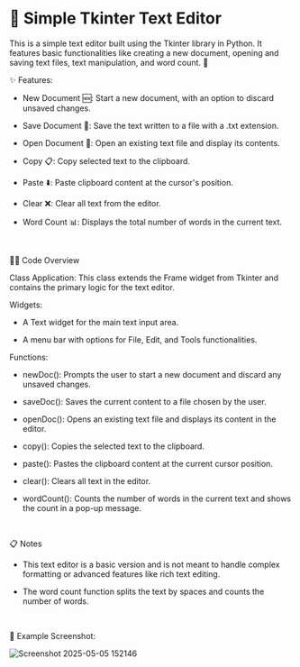 # 📝 Simple Tkinter Text Editor
This is a simple text editor built using the Tkinter library in Python. It features basic functionalities like creating a new document, opening and saving text files, text manipulation, and word count. 🚀
<br />

✨ Features: 

  * New Document 🆕: Start a new document, with an option to discard unsaved changes.
  
  * Save Document 💾: Save the text written to a file with a .txt extension.
  
  * Open Document 📂: Open an existing text file and display its contents.
  
  * Copy 📋: Copy selected text to the clipboard.
  
  * Paste ⬇️: Paste clipboard content at the cursor's position.
  
  * Clear ❌: Clear all text from the editor.
  
  * Word Count 📊: Displays the total number of words in the current text.
<br />

🧑‍💻 Code Overview 

Class Application: This class extends the Frame widget from Tkinter and contains the primary logic for the text editor.

Widgets:

 * A Text widget for the main text input area.

 * A menu bar with options for File, Edit, and Tools functionalities.


Functions:

 * newDoc(): Prompts the user to start a new document and discard any unsaved changes.

 * saveDoc(): Saves the current content to a file chosen by the user.

 * openDoc(): Opens an existing text file and displays its content in the editor.

 * copy(): Copies the selected text to the clipboard.

 * paste(): Pastes the clipboard content at the current cursor position.

 * clear(): Clears all text in the editor.

 * wordCount(): Counts the number of words in the current text and shows the count in a pop-up message.
<br />

📋 Notes 

 * This text editor is a basic version and is not meant to handle complex formatting or advanced features like rich text editing.

 * The word count function splits the text by spaces and counts the number of words.
<br />

📸 Example Screenshot:

![Screenshot 2025-05-05 152146](https://github.com/user-attachments/assets/15a0fccc-bd22-4f01-8db1-a5affa1e7c48)
